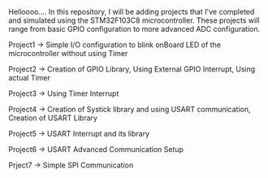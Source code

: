 Helloooo....
In this repository, I will be adding projects that I've completed and simulated using the STM32F103C8 microcontroller.
These projects will range from basic GPIO configuration to more advanced ADC configuration.

Project1 -> Simple I/O configuration to blink onBoard LED of the microcontroller without using Timer

Project2 -> Creation of GPIO Library, Using External GPIO Interrupt, Using actual Timer

Project3 -> Using Timer Interrupt

Project4 -> Creation of Systick library and using USART communication, Creation of USART Library

Project5 -> USART Interrupt and its library

Project6 -> USART Advanced Communication Setup

Prject7  -> Simple SPI Communication
